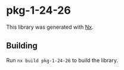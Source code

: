 # pkg-1-24-26

This library was generated with [Nx](https://nx.dev).

## Building

Run `nx build pkg-1-24-26` to build the library.
